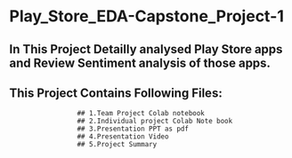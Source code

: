 # Play_Store_EDA-Capstone_Project-1
## In This Project Detailly analysed Play Store apps and Review Sentiment analysis of those apps.
## This Project Contains Following Files:
                     ## 1.Team Project Colab notebook
                     ## 2.Individual project Colab Note book
                     ## 3.Presentation PPT as pdf
                     ## 4.Presentation Video
                     ## 5.Project Summary
